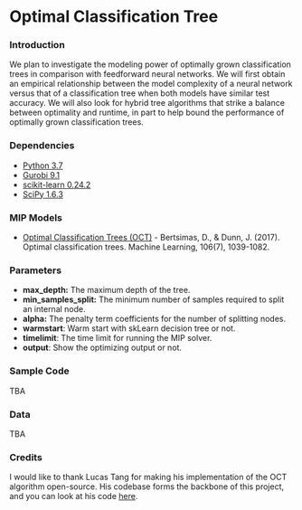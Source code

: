 # Optimal Classification Tree
 
### Introduction

We plan to investigate the modeling power of optimally grown classification trees in comparison with feedforward neural networks. We will first obtain an empirical relationship between the model complexity of a neural network versus that of a classification tree when both models have similar test accuracy. We will also look for hybrid tree algorithms that strike a balance between optimality and runtime, in part to help bound the performance of optimally grown classification trees.

### Dependencies

* [Python 3.7](https://www.python.org/)
* [Gurobi 9.1](https://www.gurobi.com/)
* [scikit-learn 0.24.2](https://scikit-learn.org/)
* [SciPy 1.6.3](https://www.scipy.org/)

### MIP Models

- [Optimal Classification Trees (OCT)](https://link.springer.com/article/10.1007/s10994-017-5633-9) - Bertsimas, D., & Dunn, J. (2017). Optimal classification trees. Machine Learning, 106(7), 1039-1082.

### Parameters

- **max_depth:** The maximum depth of the tree.
- **min_samples_split:** The minimum number of samples required to split an internal node.
- **alpha:** The penalty term coefficients for the number of splitting nodes.
- **warmstart**: Warm start with skLearn decision tree or not.
- **timelimit**: The time limit for running the MIP solver.
- **output**: Show the optimizing output or not.

### Sample Code

TBA

### Data

TBA

### Credits

I would like to thank Lucas Tang for making his implementation of the OCT algorithm open-source. His codebase forms the backbone of this project, and you can look at his code [here](https://github.com/LucasBoTang/MIP_Decision_Tree/blob/main/Report.pdf).